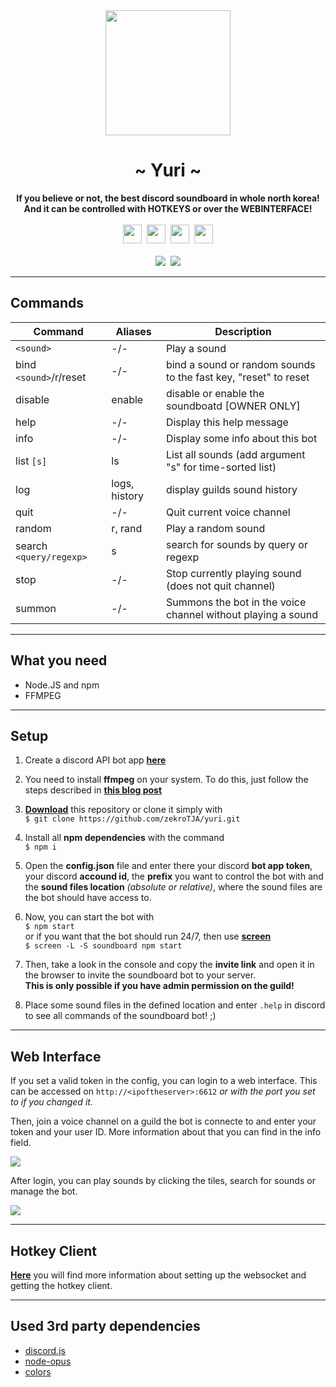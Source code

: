 <div align="center">
     <img src="http://zekro.de/ss/yurilogo.png" width="200"/>
     <h1>~ Yuri ~</h1>
     <strong>If you believe or not, the best discord soundboard in whole north korea!<br>And it can be controlled with HOTKEYS or over the WEBINTERFACE!</strong><br><br>
     <img src="https://forthebadge.com/images/badges/made-with-javascript.svg" height="30" />&nbsp;
     <img src="https://forthebadge.com/images/badges/uses-html.svg" height="30" />&nbsp;
     <img src="https://forthebadge.com/images/badges/uses-css.svg" height="30" />&nbsp;
     <a href="https://zekro.de/discord"><img src="https://img.shields.io/discord/307084334198816769.svg?logo=discord&style=for-the-badge" height="30"></a>
     <br>
     <br>
     <a href="https://travis-ci.org/zekroTJA/yuri" ><img src="https://travis-ci.org/zekroTJA/yuri.svg?branch=master" /></a>&nbsp;
     <a href="https://github.com/zekroTJA/yuri/releases" ><img src="https://img.shields.io/github/downloads/zekrotja/yuri/latest/total.svg" /></a>
</div>

---

## Commands

**Command** | **Aliases** | **Description**                                                      
|----|----|----|                                                                                 
| `<sound>` | -/- | Play a sound |                                                                 
| bind `<sound>`/r/reset | -/- | bind a sound or random sounds to the fast key, "reset" to reset | 
| disable | enable | disable or enable the soundboatd [OWNER ONLY] |                             
| help | -/- | Display this help message |                                                       
| info | -/- | Display some info about this bot |                                                
| list `[s]` | ls | List all sounds (add argument "s" for time-sorted list) |                      
| log | logs, history | display guilds sound history |                                           
| quit | -/- | Quit current voice channel |                                                      
| random | r, rand | Play a random sound |                                                       
| search `<query/regexp>` | s | search for sounds by query or regexp |                             
| stop | -/- | Stop currently playing sound (does not quit channel) |                            
| summon | -/- | Summons the bot in the voice channel without playing a sound |

---

## What you need

- Node.JS and npm
- FFMPEG

---

## Setup

1. Create a discord API bot app **[here](http://discordapp.com/developers/applications/me)**


2. You need to install **ffmpeg** on your system. To do this, just follow the steps described in [**this blog post**](https://superuser.com/questions/286675/how-to-install-ffmpeg-on-debian#865744)


3. **[Download](https://github.com/zekroTJA/yuri/archive/master.zip)** this repository or clone it simply with<br>
`$ git clone https://github.com/zekroTJA/yuri.git`


4. Install all **npm dependencies** with the command<br>
`$ npm i`


5. Open the **config.json** file and enter there your discord **bot app token**, your discord **accound id**, the **prefix** you want to control the bot with and the **sound files location** *(absolute or relative)*, where the sound files are the bot should have access to.


6. Now, you can start the bot with<br>
`$ npm start`<br>
or if you want that the bot should run 24/7, then use [**screen**](https://linux.die.net/man/1/screen)<br>
`$ screen -L -S soundboard npm start`


7. Then, take a look in the console and copy the **invite link** and open it in the browser to invite the soundboard bot to your server.<br>
**This is only possible if you have admin permission on the guild!**


8. Place some sound files in the defined location and enter `.help` in discord to see all commands of the soundboard bot! ;)                  
---

## Web Interface

If you set a valid token in the config, you can login to a web interface. This can be accessed on `http://<ipoftheserver>:6612` *or with the port you set to if you changed it.*

Then, join a voice channel on a guild the bot is connecte to and enter your token and your user ID. More information about that you can find in the info field.

![](http://zekro.de/ss/chrome_2018-07-04_17-37-54.png)

After login, you can play sounds by clicking the tiles, search for sounds or manage the bot.

![](http://zekro.de/ss/chrome_2018-07-04_17-39-54.png)

---

## Hotkey Client

**[Here](https://github.com/zekroTJA/yuri/blob/master/WebApiClient/README.md)** you will find more information about setting up the websocket and getting the hotkey client.

---

## Used 3rd party dependencies

- [discord.js](https://github.com/hydrabolt/discord.js)
- [node-opus](https://github.com/Rantanen/node-opus)
- [colors](https://github.com/Marak/colors.js)
